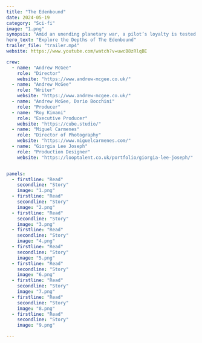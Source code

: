 ```yaml
---
title: "The Edenbound"
date: 2024-05-19
category: "Sci-fi"
image: "1.png"
synopsis: "Amid an unending planetary war, a pilot’s loyalty is tested when she crashes into enemy territory, where she must face a devastating decision between duty and compassion."
hero_text: "Explore the Depths of The Edenbound"
trailer_file: "trailer.mp4"
website: https://www.youtube.com/watch?v=uwcB8zRlqBE

crew:
  - name: "Andrew McGee"
    role: "Director"
    website: "https://www.andrew-mcgee.co.uk/"
  - name: "Andrew McGee"
    role: "Writer"
    website: "https://www.andrew-mcgee.co.uk/"
  - name: "Andrew McGee, Dario Bocchini"
    role: "Producer"
  - name: "Roy Kimani"
    role: "Executive Producer"
    website: "https://cube.studio/"
  - name: "Miguel Carmenes"
    role: "Director of Photography"
    website: "https://www.miguelcarmenes.com/"
  - name: "Giorgia Lee Joseph"
    role: "Production Designer"
    website: "https://looptalent.co.uk/portfolio/giorgia-lee-joseph/"


panels:
  - firstline: "Read"
    secondline: "Story"
    image: "1.png"
  - firstline: "Read"
    secondline: "Story"
    image: "2.png"
  - firstline: "Read"
    secondline: "Story"
    image: "3.png"
  - firstline: "Read"
    secondline: "Story"
    image: "4.png"
  - firstline: "Read"
    secondline: "Story"
    image: "5.png"
  - firstline: "Read"
    secondline: "Story"
    image: "6.png"
  - firstline: "Read"
    secondline: "Story"
    image: "7.png"
  - firstline: "Read"
    secondline: "Story"
    image: "8.png"
  - firstline: "Read"
    secondline: "Story"
    image: "9.png"

---
```

